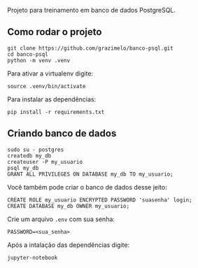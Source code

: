 Projeto para treinamento em banco de dados PostgreSQL.

## Como rodar o projeto

```
git clone https://github.com/grazimelo/banco-psql.git
cd banco-psql
python -m venv .venv
```

Para ativar a virtualenv  digite:

```
source .venv/bin/activate
```

Para instalar as dependências:

```
pip install -r requirements.txt
```

## Criando banco de dados

```
sudo su - postgres
createdb my_db
createuser -P my_usuario
psql my_db
GRANT ALL PRIVILEGES ON DATABASE my_db TO my_usuario;
```

Você também pode criar o banco de dados desse jeito:

```
CREATE ROLE my_usuario ENCRYPTED PASSWORD 'suasenha' login;
CREATE DATABASE my_db OWNER my_usuario;
```


Crie um arquivo `.env` com sua senha:

```
PASSWORD=<sua_senha>
```


Após a intalação das dependências digite:

```
jupyter-notebook
```